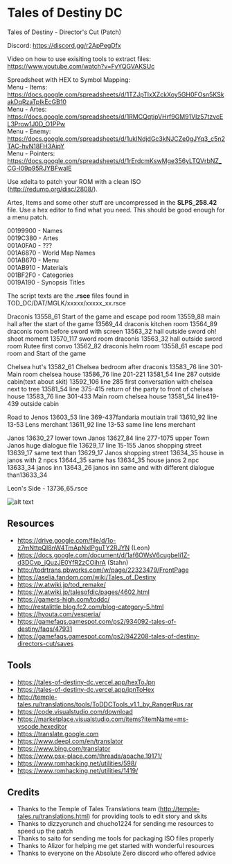 # Tales of Destiny DC
Tales of Destiny - Director's Cut (Patch)

Discord: 
https://discord.gg/r2ApPegDfx 

Video on how to use exisiting tools to extract files:  
https://www.youtube.com/watch?v=FyYQGVAKSUc  

Spreadsheet with HEX to Symbol Mapping:  
Menu - Items: https://docs.google.com/spreadsheets/d/1TZJpTIxXZckXoy5GH0FOsn5KSkakDqRzaTpIkEcGB10  
Menu - Artes: https://docs.google.com/spreadsheets/d/1RMCQqtipVHrf9GM91VIz57tzvcEL3Prow1J0D_O1PPw  
Menu - Enemy: https://docs.google.com/spreadsheets/d/1ukINdjdGc3kNJCZe0gJYq3_c5n2TAC-hvN18FH3AipY  
Menu - Pointers: https://docs.google.com/spreadsheets/d/1rErdcmKswMge356yLTQVrbNZ_CG-l09p95RJYBFwalE  

Use xdelta to patch your ROM with a clean ISO (http://redump.org/disc/2808/).  

Artes, Items and some other stuff are uncompressed in the **SLPS_258.42** file.  Use a hex editor to find what you need.  This should be good enough for a menu patch.  

00199900 - Names  
0019C380 - Artes  
001A0FA0 - ???  
001A6870 - World Map Names  
001AB670 - Menu  
001AB910 - Materials  
001BF2F0 - Categories  
0019A190 - Synopsis Titles  

The script texts are the **.rsce** files found in TOD_DC/DAT/MGLK/xxxxx/xxxxx_xx.rsce  

 Draconis
13558_61  Start of the game and escape pod room
13559_88  main hall after the start of the game
13569_44  draconis kitchen room 
13564_89  draconis room before sword with screen 
13563_32 hall outside sword oh! shoot moment
13570_117 sword room draconis
13563_32 hall outside sword room Rutee first convo
13562_82 draconis helm room
13558_61  escape pod room and Start of the game 

Chelsea hut's
13582_61 Chelsea bedroom after draconis
13583_76  line 301- Main room chelsea house
13586_76 line 201-221
13581_54 line 287  outside cabin(text about skit)
13592_106 line 285 first conversation with chelsea next to tree 
13581_54 line 375-415 return of the party to front of chelsea house
13583_76 line 301-433 Main room chelsea house
13581_54 line419-439 outside cabin

Road to Jenos
13603_53 line 369-437fandaria moutiain trail 
13610_92 line 13-53 Lens merchant 
13611_92 line 13-53 same line lens merchant

Janos
13630_27  lower town Janos 
13627_84  line 277-1075 upper Town Janos huge dialogue file 
13629_17  line 15-155 Janos shopping street
13639_17  same text than 13629_17 Janos shopping street
13634_35 house in janos with 2 npcs
13644_35 same has 13634_35 house janos 2 npc
13633_34 janos inn
13643_26 janos inn same and with different dialogue than13633_34

 
Leon's Side - 13736_65.rsce  

![alt text](https://raw.githubusercontent.com/pnvnd/Tales-of-Destiny-DC/master/menu_patch.png "Sample menu patch.")


## Resources
- https://drive.google.com/file/d/1o-z7mNttpQI8nW4TmApNxIPguTY2RJYN (Leon)
- https://docs.google.com/document/d/1af6OWsV6cugbeIi1Z-d3DCvp_jQuzJE0YfR2zCOihrA (Stahn)
- http://todrtrans.pbworks.com/w/page/22323479/FrontPage
- https://aselia.fandom.com/wiki/Tales_of_Destiny
- https://w.atwiki.jp/tod_remake/
- https://w.atwiki.jp/talesofdic/pages/4602.html
- https://gamers-high.com/toddc/
- http://restalittle.blog.fc2.com/blog-category-5.html
- https://hyouta.com/vesperia/
- https://gamefaqs.gamespot.com/ps2/934092-tales-of-destiny/faqs/47931
- https://gamefaqs.gamespot.com/ps2/942208-tales-of-destiny-directors-cut/saves

## Tools
- https://tales-of-destiny-dc.vercel.app/hexToJpn
- https://tales-of-destiny-dc.vercel.app/jpnToHex
- http://temple-tales.ru/translations/tools/ToDDCTools_v1.1_by_RangerRus.rar
- https://code.visualstudio.com/download
- https://marketplace.visualstudio.com/items?itemName=ms-vscode.hexeditor
- https://translate.google.com
- https://www.deepl.com/en/translator
- https://www.bing.com/translator
- https://www.psx-place.com/threads/apache.19171/
- https://www.romhacking.net/utilities/598/
- https://www.romhacking.net/utilities/1419/

## Credits
- Thanks to the Temple of Tales Translations team (http://temple-tales.ru/translations.html) for providing tools to edit story and skits
- Thanks to dizzycrunch and chucho1224 for sending me resources to speed up the patch
- Thanks to saito for sending me tools for packaging ISO files properly
- Thanks to Alizor for helping me get started with wonderful resources
- Thanks to everyone on the Absolute Zero discord who offered advice
